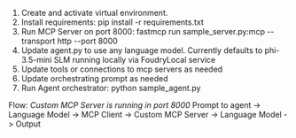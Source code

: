 1. Create and activate virtual environment.
2. Install requirements: pip install -r requirements.txt
2. Run MCP Server on port 8000: fastmcp run sample_server.py:mcp --transport http --port 8000
3. Update agent.py to use any language model. Currently defaults to phi-3.5-mini SLM running locally via FoudryLocal service
4. Update tools or connections to mcp servers as needed
5. Update orchestrating prompt as needed
3. Run Agent orchestrator: python sample_agent.py

Flow:
*Custom MCP Server is running in port 8000*
Prompt to agent -> Language Model -> MCP Client -> Custom MCP Server -> Language Model -> Output
